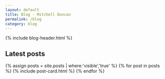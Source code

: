 ```yaml
---
layout: default
title: Blog - Mitchell Duncan
permalink: /blog
category: blog
---
```

<div class="container blog">
  {% include blog-header.html %}
  <section class="section latest-posts">
    <h2>Latest posts</h2>
    <div class="posts-container">
      {% assign posts = site.posts | where:'visible','true' %}
      {% for post in posts %}
        {% include post-card.html %}        
      {% endfor %}
    </div>
  </section>
</div>